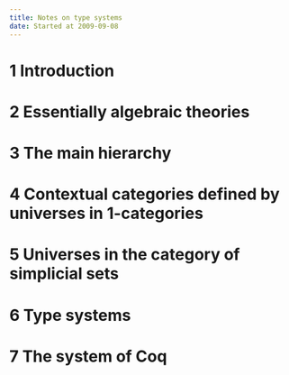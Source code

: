 ```yaml
---
title: Notes on type systems
date: Started at 2009-09-08
---
```


# 1 Introduction

# 2 Essentially algebraic theories

# 3 The main hierarchy

# 4 Contextual categories defined by universes in 1-categories

# 5 Universes in the category of simplicial sets

# 6 Type systems

# 7 The system of Coq

